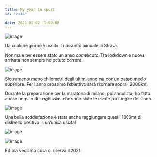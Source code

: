 ```yaml
---
title: My year in sport
id: '2116'

date: 2021-01-02 11:00:00
---
```


![image](/images/2021/08/days.jpg)

Da qualche giorno è uscito il riassunto annuale di Strava.

Non male per essere stato un anno _complicato_. Tra lockdown e nuova arrivata non sempre ho potuto correre.

![image](/images/2021/08/kms.jpg)

Sicuramente meno chilometri degli ultimi anno ma con un passo medio superiore. Per l’anno prossimo l’obiettivo sarà ritornare sopra i 2000km!

Durante la preparazione per la maratona di milano, poi annullata, ho fatto anche un paio di lunghissimi che sono state le uscite più lunghe dell’anno.

![image](/images/2021/08/passo.jpg)

Una bella soddisfazione è stata anche raggiungere quasi i 1000mt di dislivello positivo in un’unica uscita!

![image](/images/2021/08/dislivello_max.jpg)

![image](/images/2021/08/dislivello_tot.jpg)

Ed ora vediamo cosa ci riserva il 2021!
